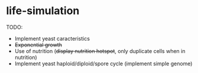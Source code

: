 # life-simulation
TODO: 
- Implement yeast caracteristics
- ~~Exponential growth~~
- Use of nutrition (~~display nutrition hotspot~~, only duplicate cells when in nutrition)
- Implement yeast haploid/diploid/spore cycle (implement simple genome)